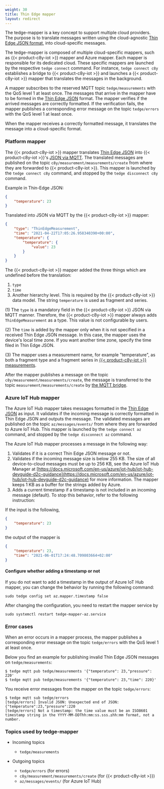 ```yaml
---
weight: 30
title: Thin Edge mapper
layout: redirect
---
```


The tedge-mapper is a key concept to support multiple cloud providers. The purpose is to translate messages written using the cloud-agnostic [Thin Edge JSON format](#thin-edge-json), into cloud-specific messages.

The tedge-mapper is composed of multiple cloud-specific mappers, such as {{< product-c8y-iot >}} mapper and Azure mapper. Each mapper is responsible for its dedicated cloud. These specific mappers are launched by the respective `tedge connect` command. For instance, `tedge connect c8y` establishes a bridge to {{< product-c8y-iot >}} and launches a {{< product-c8y-iot >}} mapper that translates the messages in the background.

A mapper subscribes to the reserved MQTT topic `tedge/measurements` with the QoS level 1 at least once. The messages that arrive in the mapper have to be formed in the [Thin Edge JSON](#thin-edge-json) format. The mapper verifies if the arrived messages are correctly formatted. If the verification fails, the mapper publishes a corresponding error message on the topic `tedge/errors` with the QoS level 1 at least once.

When the mapper receives a correctly formatted message, it translates the message into a cloud-specific format.

### Platform mapper

The {{< product-c8y-iot >}} mapper translates [Thin Edge JSON](#thin-edge-json) into {{< product-c8y-iot >}}'s [JSON via MQTT](https://cumulocity.com/guides/device-sdk/mqtt/#json).
The translated messages are published on the topic `c8y/measurement/measurements/create` from where they are forwarded to {{< product-c8y-iot >}}. This mapper is launched by the `tedge connect c8y` command, and stopped by the `tedge disconnect c8y` command.

Example in Thin-Edge JSON:

```json
{
	"temperature": 23
}
```

Translated into JSON via MQTT by the {{< product-c8y-iot >}} mapper:

```json
{
	"type": "ThinEdgeMeasurement",
	"time": "2021-04-22T17:05:26.958340390+00:00",
	"temperature": {
		"temperature": {
			"value": 23
		}
	}
}
```

The {{< product-c8y-iot >}} mapper added the three things which are undefined before the translation:

1. `type`
2. `time`
3. Another hierarchy level. This is required by the {{< product-c8y-iot >}} data model.
The string `temperature` is used as fragment and series.

(1) The `type` is a mandatory field in the {{< product-c8y-iot >}} JSON via MQTT manner. Therefore, the {{< product-c8y-iot >}} mapper always adds `ThinEdgeMeasurement` as a type. This value is not configurable by users.

(2) The `time` is added by the mapper only when it is not specified in a received Thin Edge JSON message. In this case, the mapper uses the device's local time zone. If you want another time zone, specify the time filed in Thin Edge JSON.

(3) The mapper uses a measurement name, for example "temperature", as both a fragment type and a fragment series in [{{< product-c8y-iot >}} measurements](https://cumulocity.com/guides/reference/measurements/#examples).

After the mapper publishes a message on the topic `c8y/measurement/measurements/create`, the message is transferred to the topic `measurement/measurements/create` by [the MQTT bridge](https://www.cumulocity.com/api/#tag/Measurements).

### Azure IoT Hub mapper

The Azure IoT Hub mapper takes messages formatted in the [Thin Edge JSON](thin-edge-json.md) as input. It validates if the incoming message is correctly formatted in Thin Edge JSON and outputs the message. The validated messages are published on the topic `az/messages/events/` from where they are forwarded to Azure IoT Hub. This mapper is launched by the `tedge connect az` command, and stopped by the `tedge disconnect az` command.

The Azure IoT Hub mapper processes a message in the following way:

1. Validates if it is a correct Thin Edge JSON message or not.
2. Validates if the incoming message size is below 255 KB.
The size of all device-to-cloud messages must be up to 256 KB, see the Azure IoT Hub Manager at [https://docs.microsoft.com/en-us/azure/iot-hub/iot-hub-devguide-d2c-guidance](https://docs.microsoft.com/en-us/azure/iot-hub/iot-hub-devguide-d2c-guidance) for more information.
The mapper keeps 1 KB as a buffer for the strings added by Azure.
3. Adds a current timestamp if a timestamp is not included in an incoming message (default). To stop this behavior, refer to the following instruction:

If the input is the following,

```json
{
	"temperature": 23
}
```

the output of the mapper is

```json
{
	"temperature": 23,
	"time": "2021-06-01T17:24:48.709803664+02:00"
}
```

#### Configure whether adding a timestamp or not

If you do not want to add a timestamp in the output of Azure IoT Hub mapper, you can change the behavior by running the following command:

```shell
sudo tedge config set az.mapper.timestamp false
```

After changing the configuration, you need to restart the mapper service by

```shell
sudo systemctl restart tedge-mapper-az.service
```

### Error cases

When an error occurs in a mapper process, the mapper publishes a corresponding error message on the topic `tedge/errors` with the QoS level 1 at least once.

Below you find an example for publishing invalid Thin Edge JSON messages on `tedge/measurements`:

```shell
$ tedge mqtt pub tedge/measurements '{"temperature": 23,"pressure": 220'
$ tedge mqtt pub tedge/measurements '{"temperature": 23,"time": 220}'
```

You receive error messages from the mapper on the topic `tedge/errors`:

```shell
$ tedge mqtt sub tedge/errors
[tedge/errors] Invalid JSON: Unexpected end of JSON: {"temperature":23,"pressure":220
[tedge/errors] Not a timestamp: the time value must be an ISO8601 timestamp string in the YYYY-MM-DDThh:mm:ss.sss.±hh:mm format, not a number.
```

### Topics used by tedge-mapper

- Incoming topics
    - `tedge/measurements`

- Outgoing topics
    - `tedge/errors` (for errors)
    - `c8y/measurement/measurements/create` (for {{< product-c8y-iot >}})
    - `az/messages/events/` (for Azure IoT Hub)
